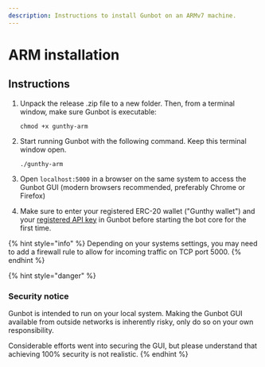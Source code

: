 ```yaml
---
description: Instructions to install Gunbot on an ARMv7 machine.
---
```


# ARM installation

## Instructions

1. Unpack the release .zip file to a new folder. Then, from a terminal window, make sure Gunbot is executable:

   `chmod +x gunthy-arm`

2. Start running Gunbot with the following command. Keep this terminal window open.

   `./gunthy-arm`

3. Open `localhost:5000` in a browser on the same system to access the Gunbot GUI \(modern browsers recommended, preferably Chrome or Firefox\)
4. Make sure to enter your registered ERC-20 wallet \("Gunthy wallet"\) and your [registered API key](../profile-settings/connect-exchange.md) in Gunbot before starting the bot core for the first time.

{% hint style="info" %}
Depending on your systems settings, you may need to add a firewall rule to allow for incoming traffic on TCP port 5000.
{% endhint %}

{% hint style="danger" %}
### Security notice

Gunbot is intended to run on your local system. Making the Gunbot GUI available from outside networks is inherently risky, only do so on your own responsibility.

Considerable efforts went into securing the GUI, but please understand that achieving 100% security is not realistic.
{% endhint %}

